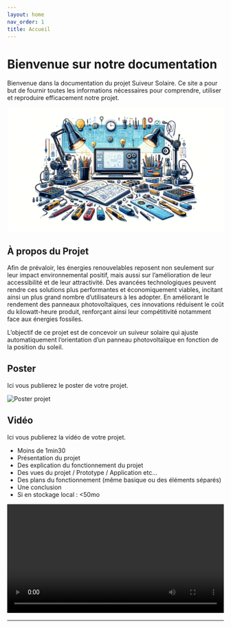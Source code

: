 ```yaml
---
layout: home
nav_order: 1
title: Accueil
---
```


# Bienvenue sur notre documentation

Bienvenue dans la documentation du projet Suiveur Solaire. Ce site a pour but de fournir toutes les informations nécessaires pour comprendre, utiliser et reproduire efficacement notre projet.

![Illustration vectorielle colorée avec un fond blanc, montrant un atelier équipé pour un projet de conception mécanique, électronique et informatique](images/illustration.png)

## À propos du Projet

Afin de prévaloir, les énergies renouvelables reposent non seulement sur leur impact environnemental positif, mais aussi sur l’amélioration de leur accessibilité et de leur attractivité. Des avancées technologiques peuvent rendre ces solutions plus performantes et économiquement viables, incitant ainsi un plus grand nombre d’utilisateurs à les adopter. En améliorant le rendement des panneaux photovoltaïques, ces innovations réduisent le coût du kilowatt-heure produit, renforçant ainsi leur compétitivité notamment face aux énergies fossiles.

L’objectif de ce projet est de concevoir un suiveur solaire qui ajuste automatiquement l’orientation d’un panneau photovoltaïque en fonction de la position du soleil.


## Poster

Ici vous publierez le poster de votre projet.

![Poster projet](Images/POSTER-SUIVEUR_SOLAIRE_PROJ_N°10.png)

## Vidéo

Ici vous publierez la vidéo de votre projet. 
- Moins de 1min30
- Présentation du projet 
- Des explication du fonctionnement du projet
- Des vues du projet / Prototype / Application etc... 
- Des plans du fonctionnement (même basique ou des éléments séparés)
- Une conclusion
- Si en stockage local : <50mo

<video src="images/intro_amiens.mp4" controls title="Title"  style="width: 100%;"></video>

---
